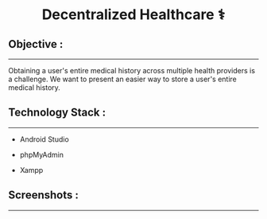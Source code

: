 <div align="center">

<h1>Decentralized Healthcare ⚕️</h1>

</div>

## Objective :
<hr>

Obtaining a user's entire medical history across multiple health providers is a challenge. We want to present an easier way to store a user's entire medical history.

## Technology Stack :
<hr>

- Android Studio

- phpMyAdmin

- Xampp

## Screenshots :
<hr>


